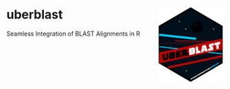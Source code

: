 # uberblast <img src="man/figures/logo.png" align="right" height="174" width="150" />

Seamless Integration of BLAST Alignments in R
